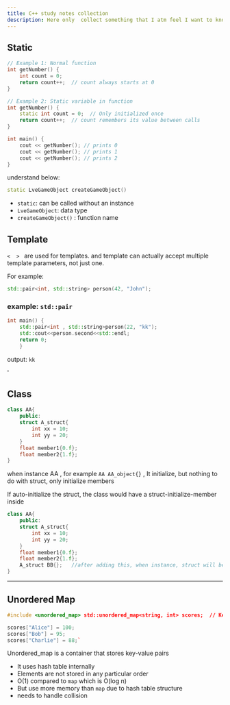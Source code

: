 ```yaml
---
title: C++ study notes collection
description: Here only  collect something that I atm feel I want to knowledge backup
---
```

## Static
```cpp
// Example 1: Normal function
int getNumber() {
    int count = 0; 
    return count++;  // count always starts at 0
}

// Example 2: Static variable in function
int getNumber() {
    static int count = 0;  // Only initialized once
    return count++;  // count remembers its value between calls
}

int main() {
    cout << getNumber(); // prints 0
    cout << getNumber(); // prints 1
    cout << getNumber(); // prints 2
}
```



understand below:
```cpp
static LveGameObject createGameObject()
```
* `static`: can be called without an instance
* `LveGameObject`: data type
* `createGameObject()` : function name



## Template
`<  > ` are used for templates. and template can actually accept multiple template parameters, not just one.

For example: 
```cpp
std::pair<int, std::string> person(42, "John");
```

### example: `std::pair`
```cpp
int main() {
	std::pair<int , std::string>person(22, "kk");
	std::cout<<person.second<<std::endl;
	return 0;
	}
```
output: `kk`

'


## Class
```cpp
class AA{
	public:
	struct A_struct{
		int xx = 10;
		int yy = 20;
	}
	float member1{0.f};
	float member2{1.f};
}
```

when instance AA , for example `AA AA_object{}` , It initialize, but nothing to do with struct, only initialize members


If auto-initialize the struct, the class would have a struct-initialize-member inside
```cpp
class AA{
	public:
	struct A_struct{
		int xx = 10;
		int yy = 20;
	}
	float member1{0.f};
	float member2{1.f};
	A_struct BB{};   //after adding this, when instance, struct will be initialized
}
```


---

## Unordered Map

```cpp
#include <unordered_map> std::unordered_map<string, int> scores;  // Key type is string, value type is int 

scores["Alice"] = 100; 
scores["Bob"] = 95; 
scores["Charlie"] = 88;`
```
Unordered_map is a container that stores key-value pairs
* It uses hash table internally
* Elements are not stored in any particular order
* O(1) compared to `map` which is O(log n)
* But use more memory than `map` due to hash table structure
* needs to handle collision